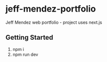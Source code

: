 # jeff-mendez-portfolio
Jeff Mendez web portfolio - project uses next.js

## Getting Started

1. npm i
2. npm run dev

